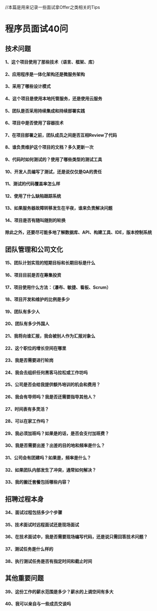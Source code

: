 //本篇是用来记录一些面试拿Offer之类相关的Tips
# 程序员面试40问
## 技术问题
#### 1、这个项目使用了那些技术（语言、框架、库）
#### 2、应用程序是一体化架构还是微服务架构
#### 3、采用了哪些设计模式
#### 4、这个项目是使用本地托管服务，还是使用云服务
#### 5、团队是否采用持续集成和持续部署实践
#### 6、项目中是否使用了容器技术
#### 7、在项目部署之前，团队成员之间是否互相Review了代码
#### 8、谁负责维护这个项目的文档？多久更新一次
#### 9、代码时如何测试的？使用了哪些类型的测试工具
#### 10、开发人员编写了测试，还是说仅仅是QA的责任
#### 11、测试的代码覆盖率怎么样
#### 12、使用了什么缺陷跟踪系统
#### 13、如果服务器故障转移发生在半夜，谁来负责解决问题
#### 14、项目是否有随叫随到的轮换
#### 除此之外，还要尽可能多地了解数据库、API、构建工具、IDE，版本控制系统

## 团队管理和公司文化
#### 15、团队计划实现的短期目标和长期目标是什么
#### 16、项目目前是否在筹集投资
#### 17、项目使用什么方法：（瀑布、敏捷、看板、Scrum）
#### 18、项目开发和维护的比例是多少
#### 19、团队有多少人
#### 20、团队有多少外国人
#### 21、我将向谁汇报，我会被别人作为汇报对象么
#### 22、这个职位的增长空间在哪里
#### 23、我是否需要进行轮岗
#### 24、我会去组织任何黑客马拉松或工作坊吗
#### 25、公司是否会给我提供额外培训的机会和费用？
#### 26、我会有导师吗？我是否还需要指导其他人？
#### 27、时间表有多灵活？
#### 28、可以在家工作吗？
#### 29、我必须加班吗？如果是的话，是否会支付加班费？
#### 30、我是否需要出差？出差的目的地和频率是什么？
#### 31、公司会有团建吗？如果是，频率是什么？
#### 32、如果团队内部发生了冲突，通常如何解决？
#### 33、我的搬迁套餐包括哪些内容？

## 招聘过程本身
#### 34、面试过程包括多少个步骤
#### 35、技术面试时远程面试还是现场面试
#### 36、在技术面试中，我是否需要现场编写代码，还是说只需回答技术问题？
#### 37、测试任务是什么样的
#### 38、执行测试任务是否有指定时间和截止时间

## 其他重要问题
#### 39、这份工作的薪水范围是多少？薪水的上调空间有多大
#### 40、我可以亲自与一些成员交谈吗